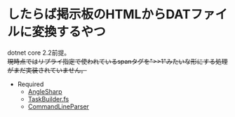 # したらば掲示板のHTMLからDATファイルに変換するやつ

dotnet core 2.2前提。  
~~現時点ではリプライ指定で使われているspanタグを"&gt;&gt;1"みたいな形にする処理がまだ実装されていません。~~  

- Required
    - [AngleSharp](https://github.com/AngleSharp/AngleSharp)
    - [TaskBuilder.fs](https://github.com/rspeele/TaskBuilder.fs)
    - [CommandLineParser](https://github.com/commandlineparser/commandline)
